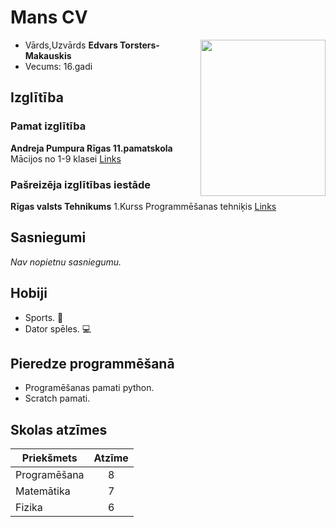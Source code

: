 # Mans CV
<img align="right" width="200" height="250" src="https://user-images.githubusercontent.com/78017246/106501857-49d90f00-64cc-11eb-87ce-a7eaafb25c9e.jpg">

* Vārds,Uzvārds __Edvars Torsters-Makauskis__
* Vecums: 16.gadi


## Izglītība

### Pamat izglītība
__Andreja Pumpura Rīgas 11.pamatskola__
Mācijos no 1-9 klasei
[Links](https://ap11ps.lv/)

### Pašreizēja izglītības iestāde
__Rīgas valsts Tehnikums__
1.Kurss Programmēšanas tehniķis
 [Links](https://www.rvt.lv/)
## Sasniegumi
*Nav nopietnu sasniegumu.*

## Hobiji
* Sports. :runner:
* Dator spēles. :computer:

## Pieredze programmēšanā
* Programēšanas pamati python.
* Scratch pamati.

## Skolas atzīmes
| Priekšmets    | Atzīme        |
| ------------- |:-------------:|
| Programēšana  |       8       |
| Matemātika    |       7       |
| Fizika        |       6       |

